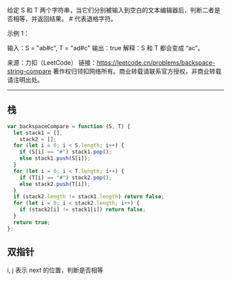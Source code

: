 给定 S 和 T 两个字符串，当它们分别被输入到空白的文本编辑器后，判断二者是否相等，并返回结果。 # 代表退格字符。

示例 1：

输入：S = "ab#c", T = "ad#c"
输出：true
解释：S 和 T 都会变成 “ac”。

来源：力扣（LeetCode）
链接：https://leetcode.cn/problems/backspace-string-compare
著作权归领扣网络所有。商业转载请联系官方授权，非商业转载请注明出处。

---

## 栈

```javascript
var backspaceCompare = function (S, T) {
  let stack1 = [],
    stack2 = [];
  for (let i = 0; i < S.length; i++) {
    if (S[i] == "#") stack1.pop();
    else stack1.push(S[i]);
  }
  for (let i = 0; i < T.length; i++) {
    if (T[i] == "#") stack2.pop();
    else stack2.push(T[i]);
  }
  if (stack2.length != stack1.length) return false;
  for (let i = 0; i < stack2.length; i++) {
    if (stack2[i] != stack1[i]) return false;
  }
  return true;
};
```

## 双指针

i, j 表示 next 的位置，判断是否相等

